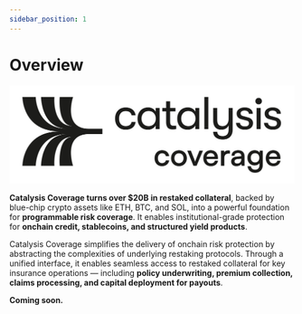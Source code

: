 ```yaml
---
sidebar_position: 1
---
```


# Overview

<div style={{textAlign: 'center'}}>

![Coverage Logo](./images/Coverage.svg)

</div>

**Catalysis Coverage turns over $20B in restaked collateral**, backed by blue-chip crypto assets like ETH, BTC, and SOL, into a powerful foundation for **programmable risk coverage**. It enables institutional-grade protection for **onchain credit, stablecoins, and structured yield products**.

Catalysis Coverage simplifies the delivery of onchain risk protection by abstracting the complexities of underlying restaking protocols. Through a unified interface, it enables seamless access to restaked collateral for key insurance operations — including **policy underwriting, premium collection, claims processing, and capital deployment for payouts**.

**Coming soon.**
